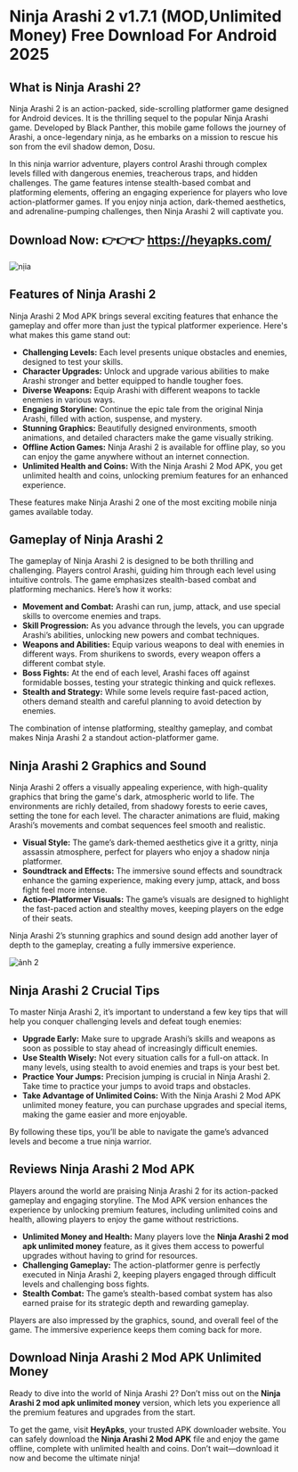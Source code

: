 # Ninja Arashi 2 v1.7.1 (MOD,Unlimited Money) Free Download For Android 2025
## What is Ninja Arashi 2?

Ninja Arashi 2 is an action-packed, side-scrolling platformer game designed for Android devices. It is the thrilling sequel to the popular Ninja Arashi game. Developed by Black Panther, this mobile game follows the journey of Arashi, a once-legendary ninja, as he embarks on a mission to rescue his son from the evil shadow demon, Dosu.

In this ninja warrior adventure, players control Arashi through complex levels filled with dangerous enemies, treacherous traps, and hidden challenges. The game features intense stealth-based combat and platforming elements, offering an engaging experience for players who love action-platformer games. If you enjoy ninja action, dark-themed aesthetics, and adrenaline-pumping challenges, then Ninja Arashi 2 will captivate you.

## Download Now: 👉👉👉 https://heyapks.com/
![nịia](https://github.com/user-attachments/assets/5283ee7c-5536-4827-8065-eb10c4242b72)

## Features of Ninja Arashi 2

Ninja Arashi 2 Mod APK brings several exciting features that enhance the gameplay and offer more than just the typical platformer experience. Here's what makes this game stand out:

- **Challenging Levels:** Each level presents unique obstacles and enemies, designed to test your skills.
- **Character Upgrades:** Unlock and upgrade various abilities to make Arashi stronger and better equipped to handle tougher foes.
- **Diverse Weapons:** Equip Arashi with different weapons to tackle enemies in various ways.
- **Engaging Storyline:** Continue the epic tale from the original Ninja Arashi, filled with action, suspense, and mystery.
- **Stunning Graphics:** Beautifully designed environments, smooth animations, and detailed characters make the game visually striking.
- **Offline Action Games:** Ninja Arashi 2 is available for offline play, so you can enjoy the game anywhere without an internet connection.
- **Unlimited Health and Coins:** With the Ninja Arashi 2 Mod APK, you get unlimited health and coins, unlocking premium features for an enhanced experience.

These features make Ninja Arashi 2 one of the most exciting mobile ninja games available today.

## Gameplay of Ninja Arashi 2

The gameplay of Ninja Arashi 2 is designed to be both thrilling and challenging. Players control Arashi, guiding him through each level using intuitive controls. The game emphasizes stealth-based combat and platforming mechanics. Here’s how it works:

- **Movement and Combat:** Arashi can run, jump, attack, and use special skills to overcome enemies and traps.
- **Skill Progression:** As you advance through the levels, you can upgrade Arashi’s abilities, unlocking new powers and combat techniques.
- **Weapons and Abilities:** Equip various weapons to deal with enemies in different ways. From shurikens to swords, every weapon offers a different combat style.
- **Boss Fights:** At the end of each level, Arashi faces off against formidable bosses, testing your strategic thinking and quick reflexes.
- **Stealth and Strategy:** While some levels require fast-paced action, others demand stealth and careful planning to avoid detection by enemies.

The combination of intense platforming, stealthy gameplay, and combat makes Ninja Arashi 2 a standout action-platformer game.

## Ninja Arashi 2 Graphics and Sound

Ninja Arashi 2 offers a visually appealing experience, with high-quality graphics that bring the game's dark, atmospheric world to life. The environments are richly detailed, from shadowy forests to eerie caves, setting the tone for each level. The character animations are fluid, making Arashi’s movements and combat sequences feel smooth and realistic.

- **Visual Style:** The game’s dark-themed aesthetics give it a gritty, ninja assassin atmosphere, perfect for players who enjoy a shadow ninja platformer.
- **Soundtrack and Effects:** The immersive sound effects and soundtrack enhance the gaming experience, making every jump, attack, and boss fight feel more intense.
- **Action-Platformer Visuals:** The game’s visuals are designed to highlight the fast-paced action and stealthy moves, keeping players on the edge of their seats.

Ninja Arashi 2’s stunning graphics and sound design add another layer of depth to the gameplay, creating a fully immersive experience.

![ảnh 2](https://github.com/user-attachments/assets/eb7fe03a-a724-43f6-b92e-ffa82a9091e2)

## Ninja Arashi 2 Crucial Tips

To master Ninja Arashi 2, it’s important to understand a few key tips that will help you conquer challenging levels and defeat tough enemies:

- **Upgrade Early:** Make sure to upgrade Arashi’s skills and weapons as soon as possible to stay ahead of increasingly difficult enemies.
- **Use Stealth Wisely:** Not every situation calls for a full-on attack. In many levels, using stealth to avoid enemies and traps is your best bet.
- **Practice Your Jumps:** Precision jumping is crucial in Ninja Arashi 2. Take time to practice your jumps to avoid traps and obstacles.
- **Take Advantage of Unlimited Coins:** With the Ninja Arashi 2 Mod APK unlimited money feature, you can purchase upgrades and special items, making the game easier and more enjoyable.

By following these tips, you’ll be able to navigate the game’s advanced levels and become a true ninja warrior.

## Reviews Ninja Arashi 2 Mod APK

Players around the world are praising Ninja Arashi 2 for its action-packed gameplay and engaging storyline. The Mod APK version enhances the experience by unlocking premium features, including unlimited coins and health, allowing players to enjoy the game without restrictions.

- **Unlimited Money and Health:** Many players love the **Ninja Arashi 2 mod apk unlimited money** feature, as it gives them access to powerful upgrades without having to grind for resources.
- **Challenging Gameplay:** The action-platformer genre is perfectly executed in Ninja Arashi 2, keeping players engaged through difficult levels and challenging boss fights.
- **Stealth Combat:** The game’s stealth-based combat system has also earned praise for its strategic depth and rewarding gameplay.

Players are also impressed by the graphics, sound, and overall feel of the game. The immersive experience keeps them coming back for more.

## Download Ninja Arashi 2 Mod APK Unlimited Money

Ready to dive into the world of Ninja Arashi 2? Don’t miss out on the **Ninja Arashi 2 mod apk unlimited money** version, which lets you experience all the premium features and upgrades from the start. 

To get the game, visit **HeyApks**, your trusted APK downloader website. You can safely download the **Ninja Arashi 2 Mod APK** file and enjoy the game offline, complete with unlimited health and coins. Don’t wait—download it now and become the ultimate ninja!
